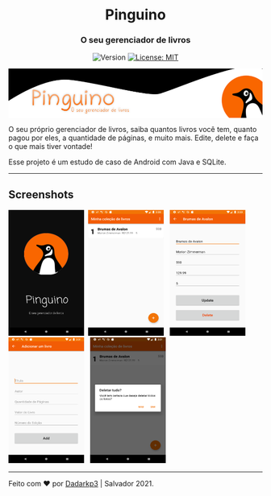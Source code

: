 <h1 align="center">Pinguino</h1>
<h3 align="center">O seu gerenciador de livros</h2>

<p align="center">
  <img alt="Version" src="https://img.shields.io/badge/version-1.0.1-orange.svg?cacheSeconds=2592000" />
  <a href="#" target="_blank">
    <img alt="License: MIT" src="https://img.shields.io/badge/License-MIT-orange.svg" />
  </a>
</p>

<p align="center">
  <img align="center" alt="screen" src="./gitresources/header.png" />
</P>
<p>
O seu próprio gerenciador de livros, saiba quantos livros você tem, quanto pagou por eles, a quantidade de páginas, e muito mais. Edite, delete e faça o que mais tiver vontade!

Esse projeto é um estudo de caso de Android com Java e SQLite. 

</p>

---

## Screenshots

<img align="left" width="150" height="250" src="./gitresources/screen1.png"> &nbsp; <img width="150" height="250" src="./gitresources/screen2.png"> &nbsp;
<img  width="150" height="250" src="./gitresources/screen3.png"> &nbsp;
<img  width="150" height="250" src="./gitresources/screen4.png"> &nbsp;
<img  width="150" height="250" src="./gitresources/screen5.png">

---

Feito com ♥ por <a href="https://twitter.com/Dadarkp3">Dadarkp3</a> | Salvador 2021.
